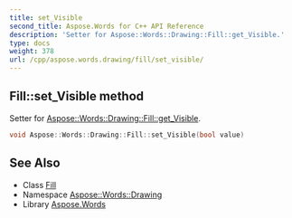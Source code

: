 ```yaml
---
title: set_Visible
second_title: Aspose.Words for C++ API Reference
description: 'Setter for Aspose::Words::Drawing::Fill::get_Visible.'
type: docs
weight: 378
url: /cpp/aspose.words.drawing/fill/set_visible/
---
```

## Fill::set_Visible method


Setter for [Aspose::Words::Drawing::Fill::get_Visible](../get_visible/).

```cpp
void Aspose::Words::Drawing::Fill::set_Visible(bool value)
```

## See Also

* Class [Fill](../)
* Namespace [Aspose::Words::Drawing](../../)
* Library [Aspose.Words](../../../)
